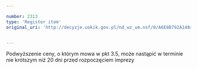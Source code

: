 ```yaml
---

number: 2313
type: 'Register item'
original_uri: 'http://decyzje.uokik.gov.pl/nd_wz_um.nsf/0/A6E8B792A14846CAC12578AB00312C2D?OpenDocument'


---
```


Podwyższenie ceny, o którym mowa w pkt 3.5, może nastąpić w terminie nie krótszym niż 20 dni przed rozpoczęciem imprezy
